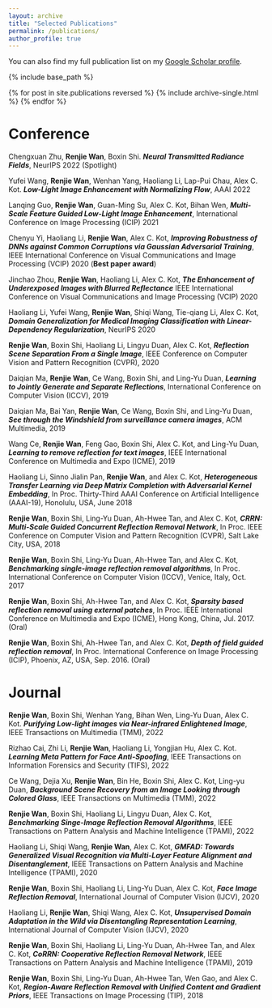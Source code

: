 ```yaml
---
layout: archive
title: "Selected Publications"
permalink: /publications/
author_profile: true
---
```

You can also find my full publication list on my [Google Scholar profile](https://scholar.google.com.sg/citations?user=S8_ES4MAAAAJ&hl=zh-CN&inst=10806615469772578445).


{% include base_path %}

{% for post in site.publications reversed %}
  {% include archive-single.html %}
{% endfor %}

**Conference**
======
Chengxuan Zhu, **Renjie Wan**, Boxin Shi.	***Neural Transmitted Radiance Fields***, NeurIPS 2022 (Spotlight)

Yufei Wang, **Renjie Wan**, Wenhan Yang, Haoliang Li, Lap-Pui Chau, Alex C. Kot. ***Low-Light Image Enhancement with Normalizing Flow***, AAAI 2022

Lanqing Guo, **Renjie Wan**, Guan-Ming Su, Alex C. Kot, Bihan Wen, ***Multi-Scale Feature Guided Low-Light Image Enhancement***, International Conference on Image Processing (ICIP) 2021

Chenyu Yi, Haoliang Li, **Renjie Wan**, Alex C. Kot, ***Improving Robustness of DNNs against Common Corruptions via Gaussian Adversarial Training***, IEEE International Conference on Visual Communications and Image Processing (VCIP) 2020 (**Best paper award**)

Jinchao Zhou,  **Renjie Wan**, Haoliang Li, Alex C. Kot, ***The Enhancement of Underexposed Images with Blurred Reflectance*** IEEE International Conference on Visual Communications and Image Processing (VCIP) 2020

Haoliang Li, Yufei Wang, **Renjie Wan**, Shiqi Wang, Tie-qiang Li, Alex C. Kot, ***Domain Generalization for Medical Imaging Classification with Linear-Dependency Regularization***,  NeurIPS 2020 

**Renjie Wan**, Boxin Shi, Haoliang Li, Lingyu Duan, Alex C. Kot, ***Reflection Scene Separation From a Single Image***, IEEE Conference on Computer Vision and Pattern Recognition (CVPR), 2020

Daiqian Ma, **Renjie Wan**, Ce Wang, Boxin Shi, and Ling-Yu Duan, ***Learning to Jointly Generate and Separate Reflections***, International Conference on Computer Vision (ICCV), 2019 

Daiqian Ma, Bai Yan, **Renjie Wan**, Ce Wang, Boxin Shi, and Ling-Yu Duan, ***See through the Windshield from surveillance camera images***,  ACM Multimedia, 2019

Wang Ce, **Renjie Wan**, Feng Gao, Boxin Shi, Alex C. Kot, and Ling-Yu Duan, ***Learning to remove reflection for text images***,  IEEE International Conference on Multimedia and Expo (ICME), 2019


Haoliang Li, Sinno Jialin Pan, **Renjie Wan**, and Alex C. Kot, ***Heterogeneous Transfer Learning via Deep Matrix Completion with Adversarial Kernel Embedding***, In Proc. Thirty-Third AAAI Conference on Artificial Intelligence (AAAI-19), Honolulu, USA, June 2018

**Renjie Wan**, Boxin Shi, Ling-Yu Duan, Ah-Hwee Tan, and Alex C. Kot, ***CRRN: Multi-Scale Guided Concurrent Reflection Removal Network***, In Proc. IEEE Conference on Computer Vision and Pattern Recognition (CVPR), Salt Lake City, USA, 2018

**Renjie Wan**, Boxin Shi, Ling-Yu Duan, Ah-Hwee Tan, and Alex C. Kot, ***Benchmarking single-image reflection removal algorithms***, In Proc. International Conference on Computer Vision (ICCV), Venice, Italy, Oct. 2017

**Renjie Wan**, Boxin Shi, Ah-Hwee Tan, and Alex C. Kot, ***Sparsity based reflection removal using external patches***, In Proc. IEEE International Conference on Multimedia and Expo (ICME), Hong Kong, China, Jul. 2017. (Oral)

**Renjie Wan**, Boxin Shi, Ah-Hwee Tan, and Alex C. Kot, ***Depth of field guided reflection removal***, In Proc. International Conference on Image Processing (ICIP), Phoenix, AZ, USA, Sep. 2016. (Oral)

**Journal**
======

**Renjie Wan**, Boxin Shi, Wenhan Yang, Bihan Wen, Ling-Yu Duan, Alex C. Kot.
***Purifying Low-light images via Near-infrared Enlightened Image***, IEEE Transactions on Multimedia (TMM), 2022

Rizhao Cai, Zhi Li, **Renjie Wan**, Haoliang Li, Yongjian Hu, Alex C. Kot. ***Learning Meta Pattern for Face Anti-Spoofing***, IEEE Transactions on Information Forensics and Security (TIFS), 2022

Ce Wang, Dejia Xu, **Renjie Wan**, Bin He, Boxin Shi, Alex C. Kot, Ling-yu Duan, ***Background Scene Recovery from an Image Looking through Colored Glass***, IEEE Transactions on Multimedia (TMM), 2022

**Renjie Wan**, Boxin Shi, Haoliang Li, Lingyu Duan, Alex C. Kot, ***Benchmarking Singe-Image Reflection Removal Algorithms***, IEEE Transactions on Pattern Analysis and Machine Intelligence (TPAMI), 2022

Haoliang Li, Shiqi Wang, **Renjie Wan**, Alex C. Kot, ***GMFAD: Towards Generalized Visual Recognition via Multi-Layer Feature Alignment and Disentanglement***, IEEE Transactions on Pattern Analysis and Machine Intelligence (TPAMI), 2020

**Renjie Wan**, Boxin Shi, Haoliang Li, Ling-Yu Duan, Alex C. Kot, ***Face Image Reflection Removal***, International Journal of Computer Vision (IJCV), 2020

Haoliang Li, **Renjie Wan**, Shiqi Wang, Alex C. Kot, ***Unsupervised Domain Adaptation in the Wild via Disentangling Representation Learning***, International Journal of Computer Vision (IJCV), 2020

**Renjie Wan**, Boxin Shi, Haoliang Li, Ling-Yu Duan, Ah-Hwee Tan, and Alex C. Kot, ***CoRRN: Cooperative Reflection Removal Network***, IEEE Transactions on Pattern Analysis and Machine Intelligence (TPAMI), 2019

**Renjie Wan**, Boxin Shi, Ling-Yu Duan, Ah-Hwee Tan, Wen Gao, and Alex C. Kot, ***Region-Aware Reflection Removal with Unified Content and Gradient Priors***, IEEE Transactions on Image Processing (TIP), 2018
